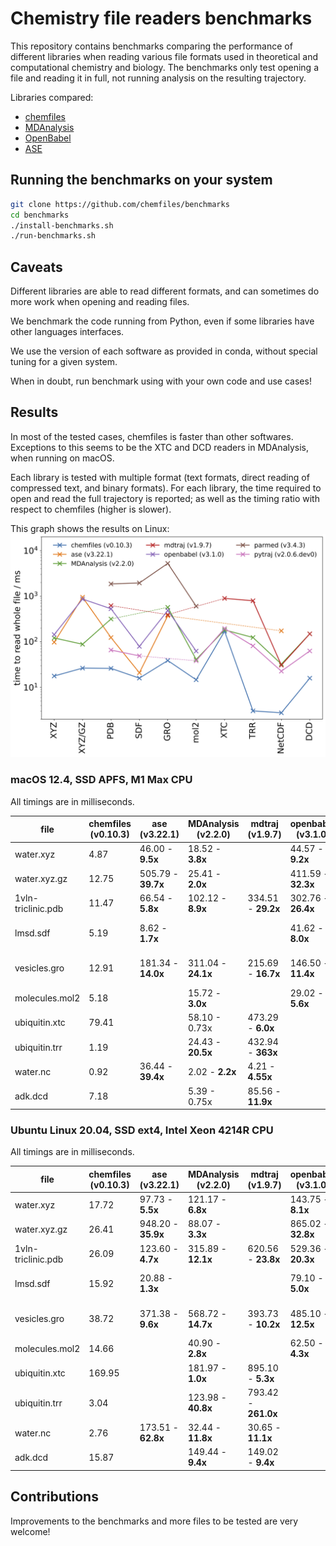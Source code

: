 # Chemistry file readers benchmarks

This repository contains benchmarks comparing the performance of different
libraries when reading various file formats used in theoretical and
computational chemistry and biology. The benchmarks only test opening a file and
reading it in full, not running analysis on the resulting trajectory.

Libraries compared:

- [chemfiles](https://chemfiles.org)
- [MDAnalysis](https://mdanalysis.org)
- [OpenBabel](http://openbabel.org/)
- [ASE](https://wiki.fysik.dtu.dk/ase/)

## Running the benchmarks on your system

```bash
git clone https://github.com/chemfiles/benchmarks
cd benchmarks
./install-benchmarks.sh
./run-benchmarks.sh
```

## Caveats

Different libraries are able to read different formats, and can sometimes do
more work when opening and reading files.

We benchmark the code running from Python, even if some libraries have other
languages interfaces.

We use the version of each software as provided in conda, without special tuning
for a given system.

When in doubt, run benchmark using with your own code and use cases!

## Results

In most of the tested cases, chemfiles is faster than other softwares.
Exceptions to this seems to be the XTC and DCD readers in MDAnalysis, when
running on macOS.

Each library is tested with multiple format (text formats, direct reading of
compressed text, and binary formats). For each library, the time required to
open and read the full trajectory is reported; as well as the timing ratio with
respect to chemfiles (higher is slower).

This graph shows the results on Linux:
![timing graph on linux](linux-v0.10.3.png)

### macOS 12.4, SSD APFS, M1 Max CPU

All timings are in milliseconds.

| file               | chemfiles (v0.10.3) | ase (v3.22.1)      | MDAnalysis (v2.2.0) | mdtraj (v1.9.7)     | openbabel (v3.1.0) | parmed (v3.4.3)      | pytraj (v2.0.6)    |
|--------------------|---------------------|--------------------|---------------------|---------------------|--------------------|----------------------|--------------------|
| water.xyz          | 4.87                | 46.00 - **9.5x**   | 18.52 - **3.8x**    |                     | 44.57 - **9.2x**   |                      |                    |
| water.xyz.gz       | 12.75               | 505.79 - **39.7x** | 25.41 - **2.0x**    |                     | 411.59 - **32.3x** |                      |                    |
| 1vln-triclinic.pdb | 11.47               | 66.54 - **5.8x**   | 102.12 - **8.9x**   | 334.51 - **29.2x**  | 302.76 - **26.4x** | 984.93 - **85.9x**   | 20.38 - **1.8x**   |
| lmsd.sdf           | 5.19                | 8.62 - **1.7x**    |                     |                     | 41.62 - **8.0x**   | 984.03 - **189.4x**  | 7.04 - **1.4x**    |
| vesicles.gro       | 12.91               | 181.34 - **14.0x** | 311.04 - **24.1x**  | 215.69 - **16.7x**  | 146.50 - **11.4x** | 2707.65 - **209.7x** |                    |
| molecules.mol2     | 5.18                |                    | 15.72 - **3.0x**    |                     | 29.02 - **5.6x**   | 325.65 - **62.8x**   | 11.08 - **2.1x**   |
| ubiquitin.xtc      | 79.41               |                    | 58.10 - 0.73x       | 473.29 - **6.0x**   |                    |                      | 69.61 - 0.88x      |
| ubiquitin.trr      | 1.19                |                    | 24.43 - **20.5x**   | 432.94 - **363x**   |                    |                      | 18.85 - **15.8x**  |
| water.nc           | 0.92                | 36.44 - **39.4x**  | 2.02 - **2.2x**     | 4.21 - **4.55x**    |                    |                      | 7.16 - **7.8x**    |
| adk.dcd            | 7.18                |                    | 5.39 - 0.75x        | 85.56 - **11.9x**   |                    |                      | 12.74 - **1.8x**   |

### Ubuntu Linux 20.04, SSD ext4, Intel Xeon 4214R CPU

All timings are in milliseconds.

| file               | chemfiles (v0.10.3) | ase (v3.22.1)      | MDAnalysis (v2.2.0)| mdtraj (v1.9.7)     | openbabel (v3.1.0) | parmed (v3.4.3)      | pytraj (v2.0.6)     |
|--------------------|---------------------|--------------------|--------------------|---------------------|--------------------|----------------------|---------------------|
| water.xyz          | 17.72               | 97.73 - **5.5x**   | 121.17 - **6.8x**  |                     | 143.75 - **8.1x**  |                      |                     |
| water.xyz.gz       | 26.41               | 948.20 - **35.9x** | 88.07 - **3.3x**   |                     | 865.02 - **32.8x** |                      |                     |
| 1vln-triclinic.pdb | 26.09               | 123.60 - **4.7x**  | 315.89 - **12.1x** | 620.56 - **23.8x**  | 529.36 - **20.3x** | 1860.58 - **71.3x**  | 65.92 - **2.5x**    |
| lmsd.sdf           | 15.92               | 20.88 - **1.3x**   |                    |                     | 79.10 - **5.0x**   | 1952.52 - **122.7x** | 49.05 - **3.1x**    |
| vesicles.gro       | 38.72               | 371.38 - **9.6x**  | 568.72 - **14.7x** | 393.73 - **10.2x**  | 485.10 - **12.5x** | 5229.44 - **135.1x** |                     |
| molecules.mol2     | 14.66               |                    | 40.90 - **2.8x**   |                     | 62.50 - **4.3x**   | 602.32 - **41.1x**   | 38.32 - **2.6x**    |
| ubiquitin.xtc      | 169.95              |                    | 181.97 - **1.0x**  | 895.10 - **5.3x**   |                    |                      | 195.14 - **1.2x**   |
| ubiquitin.trr      | 3.04                |                    | 123.98 - **40.8x** | 793.42 - **261.0x** |                    |                      | 81.19 - **26.7x**   |
| water.nc           | 2.76                | 173.51 - **62.8x** | 32.44 - **11.8x**  | 30.65 - **11.1x**   |                    |                      | 22.63 - **8.2x**    |
| adk.dcd            | 15.87               |                    | 149.44 - **9.4x**  | 149.02 - **9.4x**   |                    |                      | 62.90 - **4.0x**    |

## Contributions

Improvements to the benchmarks and more files to be tested are very welcome!
